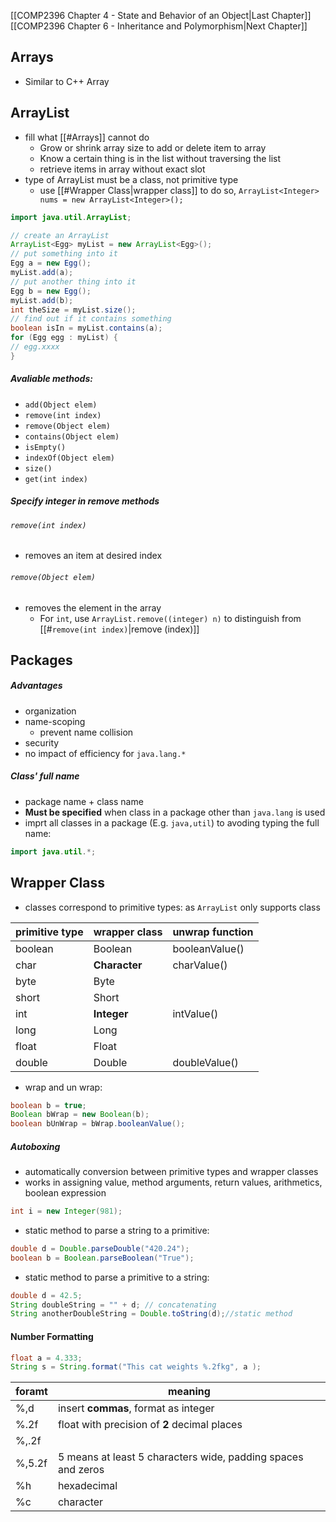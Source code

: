 
[[COMP2396 Chapter 4 - State and Behavior of an Object|Last Chapter]] [[COMP2396 Chapter 6 - Inheritance and Polymorphism|Next Chapter]]
## Arrays
- Similar to C++ Array


## ArrayList
 - fill what [[#Arrays]] cannot do
	 - Grow or shrink array size to add or delete item to array
	 - Know a certain thing is in the list without traversing the list
	 - retrieve items in array without exact slot
- type of ArrayList must be a class, not primitive type 
	- use [[#Wrapper Class|wrapper class]] to do so, `ArrayList<Integer> nums = new ArrayList<Integer>();`

```Java
import java.util.ArrayList;

// create an ArrayList
ArrayList<Egg> myList = new ArrayList<Egg>();
// put something into it
Egg a = new Egg();
myList.add(a);
// put another thing into it
Egg b = new Egg();
myList.add(b);
int theSize = myList.size();
// find out if it contains something
boolean isIn = myList.contains(a);
for (Egg egg : myList) {
// egg.xxxx
}
```

##### Avaliable methods:
* ``add(Object elem)``
* ``remove(int index)``
* ``remove(Object elem)``
* ``contains(Object elem)``
* ``isEmpty()``
* ``indexOf(Object elem)``
* ``size()``
* ``get(int index)``


##### Specify integer in remove methods
###### ``remove(int index)``
- removes an item at desired index

###### ``remove(Object elem)``
- removes the element in the array
	- For `int`, use `ArrayList.remove((integer) n)` to distinguish from [[#``remove(int index)``|remove (index)]]




## Packages

##### Advantages
- organization
- name-scoping
	- prevent name collision
- security
- no impact of efficiency for `java.lang.*`
##### Class' full name
- package name + class name
- **Must be specified** when class in a package other than ``java.lang`` is used
- imprt all classes in a package (E.g. ``java,util``) to avoding typing the full name:
```Java
import java.util.*;
```




## Wrapper Class

* classes correspond to primitive types: as ``ArrayList`` only supports class

primitive  type | wrapper class | unwrap function
----------------|---------------|----------------
boolean | Boolean | booleanValue()
char | **Character** | charValue()
byte | Byte | 
short | Short |  
int | **Integer** | intValue()
long | Long | 
float | Float | 
double | Double | doubleValue()

* wrap and un wrap:
```Java
boolean b = true;
Boolean bWrap = new Boolean(b);
boolean bUnWrap = bWrap.booleanValue();
```

##### Autoboxing
- automatically conversion between primitive types and wrapper classes
-  works in assigning value, method arguments, return values, arithmetics, boolean expression
```Java
int i = new Integer(981);
```

-  static method to parse a string to a primitive:
```Java
double d = Double.parseDouble("420.24");
boolean b = Boolean.parseBoolean("True");
```

* static method to parse a primitive to a string:
```Java
double d = 42.5;
String doubleString = "" + d; // concatenating
String anotherDoubleString = Double.toString(d);//static method
```

#### Number Formatting
```Java
float a = 4.333;
String s = String.format("This cat weights %.2fkg", a );
```
foramt | meaning
-------|--------
%,d| insert **commas**, format as integer
%.2f| float with precision of **2** decimal places
%,.2f|  
%,5.2f | 5 means at least 5 characters wide, padding spaces and zeros
%h | hexadecimal
%c | character


